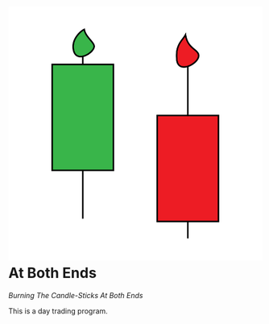 # ![project-icon](/assets/icon.svg)At Both Ends
*Burning The Candle-Sticks At Both Ends*

This is a day trading program.
